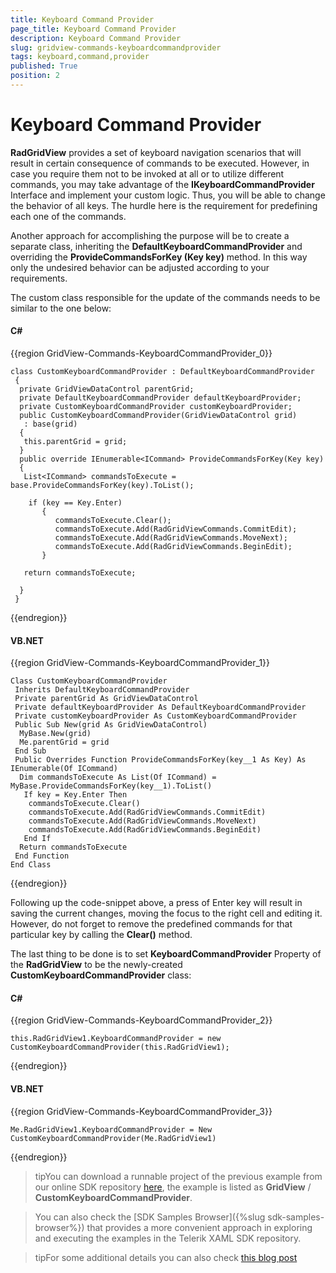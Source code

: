 ```yaml
---
title: Keyboard Command Provider
page_title: Keyboard Command Provider
description: Keyboard Command Provider
slug: gridview-commands-keyboardcommandprovider
tags: keyboard,command,provider
published: True
position: 2
---
```


# Keyboard Command Provider


__RadGridView__ provides a set of keyboard navigation scenarios that will result in certain consequence of commands to be executed. However, in case you require them not to be invoked at all or to utilize different commands, you may take advantage of the __IKeyboardCommandProvider__ Interface and implement your custom logic. 
Thus, you will be able to change the behavior of all keys. The hurdle here is the requirement for predefining each one of the commands. 
        

Another approach for accomplishing the purpose will be to create a separate class, inheriting the __DefaultKeyboardCommandProvider__ and overriding the __ProvideCommandsForKey (Key key)__ method. In this way only the undesired behavior can be adjusted according to your requirements.
        

The custom class responsible for the update of the commands needs to be similar to the one below:
        

#### __C#__

{{region GridView-Commands-KeyboardCommandProvider_0}}

	class CustomKeyboardCommandProvider : DefaultKeyboardCommandProvider
	 {
	  private GridViewDataControl parentGrid;
	  private DefaultKeyboardCommandProvider defaultKeyboardProvider;
	  private CustomKeyboardCommandProvider customKeyboardProvider;
	  public CustomKeyboardCommandProvider(GridViewDataControl grid)
	   : base(grid)
	  {
	   this.parentGrid = grid;
	  }
	  public override IEnumerable<ICommand> ProvideCommandsForKey(Key key)
	  {
	   List<ICommand> commandsToExecute = base.ProvideCommandsForKey(key).ToList();
	  
	    if (key == Key.Enter)
	       {
	          commandsToExecute.Clear();
	          commandsToExecute.Add(RadGridViewCommands.CommitEdit);
	          commandsToExecute.Add(RadGridViewCommands.MoveNext);
	          commandsToExecute.Add(RadGridViewCommands.BeginEdit);
	       }
	
	   return commandsToExecute;
	
	  }
	 }
{{endregion}}

#### __VB.NET__

{{region GridView-Commands-KeyboardCommandProvider_1}}

	Class CustomKeyboardCommandProvider
	 Inherits DefaultKeyboardCommandProvider
	 Private parentGrid As GridViewDataControl
	 Private defaultKeyboardProvider As DefaultKeyboardCommandProvider
	 Private customKeyboardProvider As CustomKeyboardCommandProvider
	 Public Sub New(grid As GridViewDataControl)
	  MyBase.New(grid)
	  Me.parentGrid = grid
	 End Sub
	 Public Overrides Function ProvideCommandsForKey(key__1 As Key) As IEnumerable(Of ICommand)
	  Dim commandsToExecute As List(Of ICommand) = MyBase.ProvideCommandsForKey(key__1).ToList()
	   If key = Key.Enter Then
		commandsToExecute.Clear()
		commandsToExecute.Add(RadGridViewCommands.CommitEdit)
		commandsToExecute.Add(RadGridViewCommands.MoveNext)
		commandsToExecute.Add(RadGridViewCommands.BeginEdit)
	   End If
	  Return commandsToExecute
	 End Function
	End Class
{{endregion}}


Following up the code-snippet above, a press of Enter key will result in saving the current changes,
moving the focus to the right cell and editing it. However, do not forget to remove the predefined
commands for that particular key by calling the __Clear()__ method.
        

The last thing to be done is to set __KeyboardCommandProvider__ Property of the __RadGridView__ to be the newly-created __CustomKeyboardCommandProvider__ class:
        

#### __C#__

{{region GridView-Commands-KeyboardCommandProvider_2}}

	this.RadGridView1.KeyboardCommandProvider = new CustomKeyboardCommandProvider(this.RadGridView1);
{{endregion}}



#### __VB.NET__

{{region GridView-Commands-KeyboardCommandProvider_3}}

	Me.RadGridView1.KeyboardCommandProvider = New CustomKeyboardCommandProvider(Me.RadGridView1)
{{endregion}}


>tipYou can download a runnable project of the previous example from our online SDK repository
[here](https://github.com/telerik/xaml-sdk/), the example is listed as __GridView__ / __CustomKeyboardCommandProvider__.
          
>You can also check the [SDK Samples Browser]({%slug sdk-samples-browser%}) that provides a more convenient approach in exploring and executing the examples in the Telerik XAML SDK repository. 

>tipFor some additional details you can also check [this blog post](http://blogs.telerik.com/xamlteam/posts/10-06-30/how---to-change-the-default-keyboard-behavior-in-radgridview-for-silverlight-wpf.aspx)
